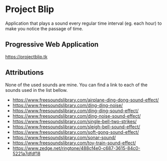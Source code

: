 # Project Blip

Application that plays a sound every regular time interval (eg. each hour) to make you notice the passage of time.

## Progressive Web Application

https://projectblip.tk

## Attributions

None of the used sounds are mine. You can find a link to each of the sounds used in the list bellow.

+ https://www.freesoundslibrary.com/airplane-ding-dong-sound-effect/
+ https://www.freesoundslibrary.com/ding-ding-noise/
+ https://www.freesoundslibrary.com/ding-ding-sound-effect/
+ https://www.freesoundslibrary.com/ding-noise-sound-effect/
+ https://www.freesoundslibrary.com/single-bell-two-strikes/
+ https://www.freesoundslibrary.com/sleigh-bell-sound-effect/
+ https://www.freesoundslibrary.com/soft-gong-sound-effect/
+ https://www.freesoundslibrary.com/sonar-sound/
+ https://www.freesoundslibrary.com/toy-train-sound-effect/
+ https://www.zedge.net/ringtone/488cf4e0-c687-3615-84c0-5221a7dfdf18
